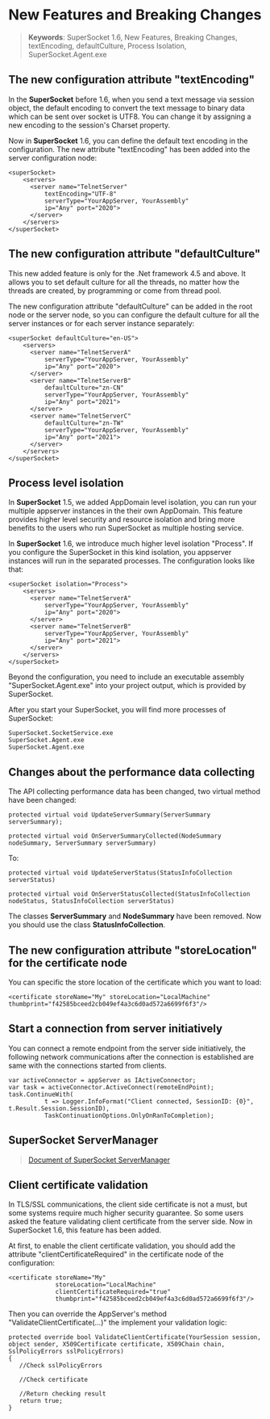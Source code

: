 # New Features and Breaking Changes

> __Keywords__: SuperSocket 1.6, New Features, Breaking Changes, textEncoding, defaultCulture, Process Isolation, SuperSocket.Agent.exe


## The new configuration attribute "textEncoding"
In the __SuperSocket__ before 1.6, when you send a text message via session object, the default encoding to convert the text message to binary data which can be sent over socket is UTF8.
You can change it by assigning a new encoding to the session's Charset property.

Now in __SuperSocket__ 1.6, you can define the default text encoding in the configuration.
The new attribute "textEncoding" has been added into the server configuration node:

	<superSocket>
		<servers>
		  <server name="TelnetServer"
			  textEncoding="UTF-8"
			  serverType="YourAppServer, YourAssembly"
			  ip="Any" port="2020">
		  </server>
		</servers>
	</superSocket>

## The new configuration attribute "defaultCulture"
This new added feature is only for the .Net framework 4.5 and above. It allows you to set default culture for all the threads, no matter how the threads are created, by programming or come from thread pool.

The new configuration attribute "defaultCulture" can be added in the root node or the server node, so you can configure the default culture for all the server instances or for each server instance separately:

	<superSocket defaultCulture="en-US">
		<servers>
		  <server name="TelnetServerA"
			  serverType="YourAppServer, YourAssembly"
			  ip="Any" port="2020">
		  </server>
		  <server name="TelnetServerB"
			  defaultCulture="zn-CN"
			  serverType="YourAppServer, YourAssembly"
			  ip="Any" port="2021">
		  </server>
		  <server name="TelnetServerC"
			  defaultCulture="zn-TW"
			  serverType="YourAppServer, YourAssembly"
			  ip="Any" port="2021">
		  </server>
		</servers>
	</superSocket>

## Process level isolation
In __SuperSocket__ 1.5, we added AppDomain level isolation, you can run your multiple appserver instances in the their own AppDomain. This feature provides higher level security and resource isolation and bring more benefits to the users who run SuperSocket as multiple hosting service.

In __SuperSocket__ 1.6, we introduce much higher level isolation "Process". If you configure the SuperSocket in this kind isolation, you appserver instances will run in the separated processes. The configuration looks like that:

	<superSocket isolation="Process">
		<servers>
		  <server name="TelnetServerA"
			  serverType="YourAppServer, YourAssembly"
			  ip="Any" port="2020">
		  </server>
		  <server name="TelnetServerB"
			  serverType="YourAppServer, YourAssembly"
			  ip="Any" port="2021">
		  </server>
		</servers>
	</superSocket>

Beyond the configuration, you need to include an executable assembly "SuperSocket.Agent.exe" into your project output, which is provided by SuperSocket.

After you start your SuperSocket, you will find more processes of SuperSocket:

    SuperSocket.SocketService.exe
    SuperSocket.Agent.exe
	SuperSocket.Agent.exe


## Changes about the performance data collecting
The API collecting performance data has been changed, two virtual method have been changed:

    protected virtual void UpdateServerSummary(ServerSummary serverSummary);

    protected virtual void OnServerSummaryCollected(NodeSummary nodeSummary, ServerSummary serverSummary)


To:

	protected virtual void UpdateServerStatus(StatusInfoCollection serverStatus)

	protected virtual void OnServerStatusCollected(StatusInfoCollection nodeStatus, StatusInfoCollection serverStatus)


The classes __ServerSummary__ and __NodeSummary__ have been removed. Now you should use the class __StatusInfoCollection__.


## The new configuration attribute "storeLocation" for the certificate node
You can specific the store location of the certificate which you want to load:

    <certificate storeName="My" storeLocation="LocalMachine" thumbprint="‎f42585bceed2cb049ef4a3c6d0ad572a6699f6f3"/>


## Start a connection from server initiatively

You can connect a remote endpoint from the server side initiatively, the following network communications after the connection is established are same with the connections started from clients.

    
    var activeConnector = appServer as IActiveConnector;
    var task = activeConnector.ActiveConnect(remoteEndPoint);
    task.ContinueWith(
              t => Logger.InfoFormat("Client connected, SessionID: {0}", t.Result.Session.SessionID),
              TaskContinuationOptions.OnlyOnRanToCompletion);


## SuperSocket ServerManager

> [Document of SuperSocket ServerManager](SuperSocket-ServerManager "SuperSocket ServerManager")


## Client certificate validation

In TLS/SSL communications, the client side certificate is not a must, but some systems require much higher security guarantee. So some users asked the feature validating client certificate from the server side. Now in SuperSocket 1.6, this feature has been added.

At first, to enable the client certificate validation, you should add the attribute "clientCertificateRequired" in the certificate node of the configuration:

    <certificate storeName="My"
				 storeLocation="LocalMachine"
                 clientCertificateRequired="true"
                 thumbprint="‎f42585bceed2cb049ef4a3c6d0ad572a6699f6f3"/>


Then you can override the AppServer's method "ValidateClientCertificate(...)" the implement your validation logic:

    protected override bool ValidateClientCertificate(YourSession session, object sender, X509Certificate certificate, X509Chain chain, SslPolicyErrors sslPolicyErrors)
    {
       //Check sslPolicyErrors

	   //Check certificate

       //Return checking result
       return true;
    }